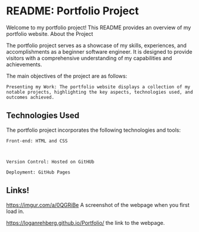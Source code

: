 

# README: Portfolio Project

Welcome to my portfolio project! This README provides an overview of my portfolio website.
About the Project

The portfolio project serves as a showcase of my skills, experiences, and accomplishments as a beginner software engineer. It is designed to provide visitors with a comprehensive understanding of my capabilities and achievements.

The main objectives of the project are as follows:

    Presenting my Work: The portfolio website displays a collection of my notable projects, highlighting the key aspects, technologies used, and outcomes achieved.



## Technologies Used

The portfolio project incorporates the following technologies and tools:

    Front-end: HTML and CSS

  

    Version Control: Hosted on GitHUb

    Deployment: GitHub Pages
    
## Links!

  https://imgur.com/a/0QGRiBe A screenshot of the webpage when you first load in.

  https://loganrehberg.github.io/Portfolio/ the link to the webpage.
